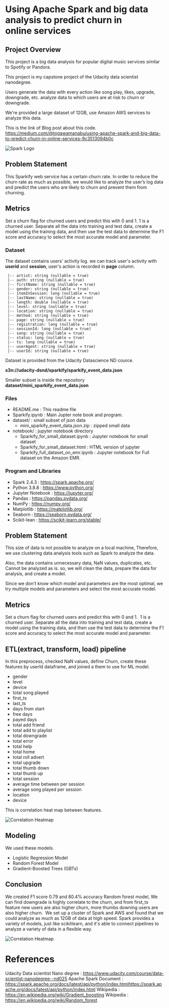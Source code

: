 # Using Apache Spark and big data analysis to predict churn in online services

## Project Overview

This project is a big data analysis for popular digital music services similar to Spotify or Pandora.

This project is my capstone project of the Udacity data scientist nanodegree.

Users generate the data with every action like song play, likes, upgrade, downgrade, etc. analyze data to which users are at risk to churn or downgrade. 

We're provided a large dataset of 12GB, use Amazon AWS services to analyze this data.

This is the link of Blog post about this code. https://medium.com/@togawamanabu/using-apache-spark-and-big-data-to-predict-churn-in-online-services-9c3513094b0c


![Spark Logo](./images/Apache_Spark_logo.svg.png)

## Problem Statement

This Sparkify web service has a certain churn rate. In order to reduce the churn rate as much as possible, we would like to analyze the user’s log data and predict the users who are likely to churn and prevent them from churning.

## Metrics 

Set a churn flag for churned users and predict this with 0 and 1.
1 is a churned user.
Separate all the data into training and test data, create a model using the training data, and then use the test data to determine the F1 score and accuracy to select the most accurate model and parameter.

### Dataset

The dataset contains users' activity log. we can track user's activity with **userid** and **session**, user's action is recorded in **page** column.
```
 |-- artist: string (nullable = true)
 |-- auth: string (nullable = true)
 |-- firstName: string (nullable = true)
 |-- gender: string (nullable = true)
 |-- itemInSession: long (nullable = true)
 |-- lastName: string (nullable = true)
 |-- length: double (nullable = true)
 |-- level: string (nullable = true)
 |-- location: string (nullable = true)
 |-- method: string (nullable = true)
 |-- page: string (nullable = true)
 |-- registration: long (nullable = true)
 |-- sessionId: long (nullable = true)
 |-- song: string (nullable = true)
 |-- status: long (nullable = true)
 |-- ts: long (nullable = true)
 |-- userAgent: string (nullable = true)
 |-- userId: string (nullable = true)
```

Dataset is provided from the Udacity Datascience ND cource.

**s3n://udacity-dsnd/sparkify/sparkify_event_data.json**

Smaller subset is inside the repository **dataset/mini_sparkify_event_data.json**

### Files

 - README.me : This readme file
 - Sparkify.ipynb : Main Jupter note book and program.
 - dataset/ : small subset of json data 
   - mini_sparkify_event_data.json.zip : zipped small data
 - notebook/ : jupyter notebook directory
   - Sparkify_for_small_dataset.ipynb : Jupyter notebook for small dataset 
   - Sparkify_for_small_dataset.html : HTML version of jupyter 
   - Sparkify_full_dataset_on_emr.ipynb : Jupyter notebook for Full dataset on the Amazon EMR. 
  

### Program and Libraries

- Spark 2.4.3 : https://spark.apache.org/
- Python 3.8.8 : https://www.python.org/
- Jupyter Notebook : https://jupyter.org/
- Pandas : https://pandas.pydata.org/
- NumPy : https://numpy.org/
- Matplotlib : https://matplotlib.org/
- Seaborn : https://seaborn.pydata.org/
- Scikit-lean : https://scikit-learn.org/stable/


## Problem Statement

This size of data is not possible to analyze on a local machine, Therefore, we use clustering data analysis tools such as Spark to analyze the data.

Also, the data contains unnecessary data, NaN values, duplicates, etc. Cannot be analyzed as is. so, we will clean the data, prepare the data for analysis, and create a model.

Since we don't know which model and parameters are the most optimal, we try multiple models and parameters and select the most accurate model.

## Metrics 

Set a churn flag for churned users and predict this with 0 and 1. 
1 is a churned user.
Separate all the data into training and test data, create a model using the training data, and then use the test data to determine the F1 score and accuracy to select the most accurate model and parameter.


## ETL(extract, transform, load) pipeline

In this preprocess, checked NaN values, define Churn, create these features by userId dataframe,
and joined a them to use for ML model.

- gender
- level
- device
- total song played
- first_ts
- last_ts
- days from start
- free days
- payed days
- total add friend
- total add to playlist
- total downgrade
- total error
- total help
- total home
- total roll advert
- total upgrade
- total thumb down
- total thumb up
- total session
- average time between per session
- average song played per session
- location
- device

This is correlation heat map between features.

![Correlation Heatmap](./images/corr.png)

## Modeling

We used these models.

- Logistic Regression Model
- Random Forest Model
- Gradient-Boosted Trees (GBTs)

## Conclusion

We created F1 score 0.79 and 80.4% accuracy Random forest model,
We can find downgrade is highly correlate to the churn, and from first_ts feature new users are also higher churn, more thumbs downing users are also higher churn. 
We set up a cluster of Spark and AWS and found that we could analyze as much as 12GB of data at high speed.
Spark provides a variety of models, just like scikitlearn, and it's able to connect pipelines to analyze a variety of data in a flexible way.

![Correlation Heatmap](./images/romdomforest.png)

# References

Udacity Data scientist Nano degree : https://www.udacity.com/course/data-scientist-nanodegree--nd025
Apache Spark Document : https://spark.apache.org/docs/latest/api/python/index.htmlhttps://spark.apache.org/docs/latest/api/python/index.html
Wikipedia : https://en.wikipedia.org/wiki/Gradient_boosting
Wikipedia : https://en.wikipedia.org/wiki/Random_forest